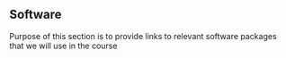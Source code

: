 Software
---------
Purpose of this section is to provide links to relevant software packages that we will use in the course
